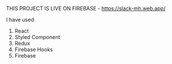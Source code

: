 THIS PROJECT IS LIVE ON FIREBASE - https://slack-mh.web.app/

I have used 
1. React
2. Styled Component
3. Redux
4. Firebase Hooks
5. Firebase